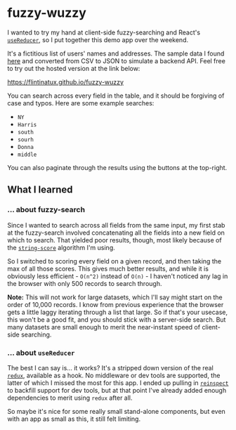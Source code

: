 # fuzzy-wuzzy

I wanted to try my hand at client-side fuzzy-searching and React's [`useReducer`](https://devdocs.io/react/hooks-reference#usereducer), so I put together this demo app over the weekend.

It's a fictitious list of users' names and addresses.  The sample data I found [here](https://www.briandunning.com/sample-data/) and converted from CSV to JSON to simulate a backend API.  Feel free to try out the hosted version at the link below:

https://flintinatux.github.io/fuzzy-wuzzy

You can search across every field in the table, and it should be forgiving of case and typos.  Here are some example searches:

- `NY`
- `Harris`
- `south`
- `sourh`
- `Donna`
- `middle`

You can also paginate through the results using the buttons at the top-right.

## What I learned

### ... about fuzzy-search

Since I wanted to search across all fields from the same input, my first stab at the fuzzy-search involved concatenating all the fields into a new field on which to search.  That yielded poor results, though, most likely because of the [`string-score`](https://github.com/knpwrs/string-score) algorithm I'm using.

So I switched to scoring every field on a given record, and then taking the max of all those scores.  This gives much better results, and while it is obviously less efficient - `O(n^2)` instead of `O(n)` - I haven't noticed any lag in the browser with only 500 records to search through.

**Note:** This will not work for large datasets, which I'll say might start on the order of 10,000 records.  I know from previous experience that the browser gets a little laggy iterating through a list that large.  So if that's your usecase, this won't be a good fit, and you should stick with a server-side search.  But many datasets are small enough to merit the near-instant speed of client-side searching.

### ... about `useReducer`

The best I can say is... it works?  It's a stripped down version of the real [`redux`](https://redux.js.org/), available as a hook.  No middleware or dev tools are supported, the latter of which I missed the most for this app.  I ended up pulling in [`reinspect`](https://github.com/troch/reinspect) to backfill support for dev tools, but at that point I've already added enough dependencies to merit using `redux` after all.

So maybe it's nice for some really small stand-alone components, but even with an app as small as this, it still felt limiting.
